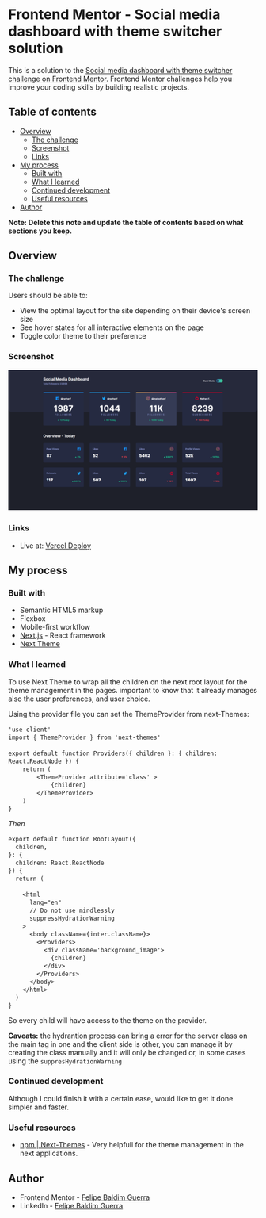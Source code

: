 # Frontend Mentor - Social media dashboard with theme switcher solution

This is a solution to the [Social media dashboard with theme switcher challenge on Frontend Mentor](https://www.frontendmentor.io/challenges/social-media-dashboard-with-theme-switcher-6oY8ozp_H). Frontend Mentor challenges help you improve your coding skills by building realistic projects. 

## Table of contents

- [Overview](#overview)
  - [The challenge](#the-challenge)
  - [Screenshot](#screenshot)
  - [Links](#links)
- [My process](#my-process)
  - [Built with](#built-with)
  - [What I learned](#what-i-learned)
  - [Continued development](#continued-development)
  - [Useful resources](#useful-resources)
- [Author](#author)

**Note: Delete this note and update the table of contents based on what sections you keep.**

## Overview

### The challenge

Users should be able to:

- View the optimal layout for the site depending on their device's screen size
- See hover states for all interactive elements on the page
- Toggle color theme to their preference

### Screenshot

<img src='./public/images/DarkThemeToggle.png' alt='Dark Theme Toggle' />

### Links

- Live at: [Vercel Deploy](https://social-media-dash-theme-toggle.vercel.app/)

## My process

### Built with

- Semantic HTML5 markup
- Flexbox
- Mobile-first workflow
- [Next.js](https://nextjs.org/) - React framework
- [Next Theme](https://www.npmjs.com/package/next-themes)


### What I learned

To use Next Theme to wrap all the children on the next root layout for the theme management in the pages.
important to know that it already manages also the user preferences, and user choice.

Using the provider file you can set the ThemeProvider from next-Themes:

```tsx 
'use client'
import { ThemeProvider } from 'next-themes'

export default function Providers({ children }: { children: React.ReactNode }) {
    return (
        <ThemeProvider attribute='class' >
            {children}
        </ThemeProvider>
    )
}
```
_Then_

```tsx 
export default function RootLayout({
  children,
}: {
  children: React.ReactNode
}) {
  return (

    <html
      lang="en"
      // Do not use mindlessly
      suppressHydrationWarning 
    >
      <body className={inter.className}>
        <Providers>
          <div className='background_image'>
            {children}
          </div>
        </Providers>
      </body>
    </html>
  )
}
```

So every child will have access to the theme on the provider.

**Caveats:** the hydrantion process can bring a error for the server class on the main tag in one and the client side is other, you can manage it by creating the class manually and it will only be changed or, in some cases using the `suppresHydrationWarning`

### Continued development

Although I could finish it with a certain ease, would like to get it done simpler and faster.

### Useful resources

- [npm | Next-Themes](https://www.npmjs.com/package/next-themes) - Very helpfull for the theme management in the next applications.


## Author

- Frontend Mentor - [Felipe Baldim Guerra](https://www.frontendmentor.io/home)
- LinkedIn - [Felipe Baldim Guerra](https://www.linkedin.com/in/felipe-baldim-guerra-858556127/)




